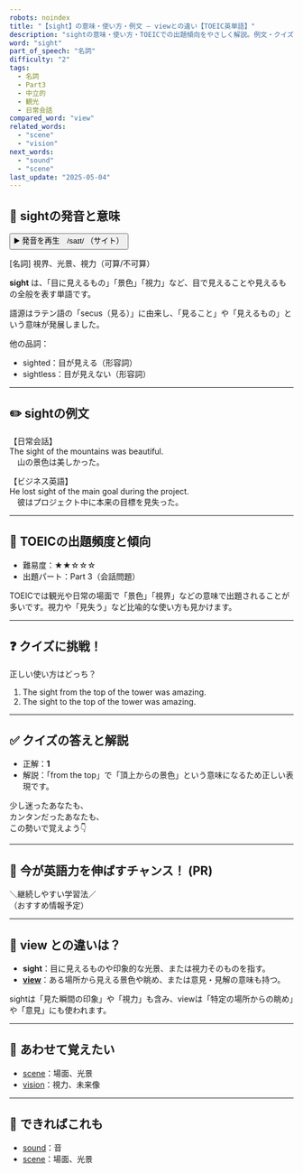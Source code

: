 ```yaml
---
robots: noindex
title: "【sight】の意味・使い方・例文 ― viewとの違い【TOEIC英単語】"
description: "sightの意味・使い方・TOEICでの出題傾向をやさしく解説。例文・クイズ付きでviewとの違いもわかりやすく学べます。"
word: "sight"
part_of_speech: "名詞"
difficulty: "2"
tags:
  - 名詞
  - Part3
  - 中立的
  - 観光
  - 日常会話
compared_word: "view"
related_words:
  - "scene"
  - "vision"
next_words:
  - "sound"
  - "scene"
last_update: "2025-05-04"
---
```


## 🔰 sightの発音と意味

<button class="play-audio" onclick="playTTS('sight')">
  <span class="play-audio-main">
    ▶️ 発音を再生　/saɪt/
  </span>
  <span class="play-audio-sub">
    （サイト）
  </span>
</button>

[名詞] 視界、光景、視力（可算/不可算）

**sight** は、「目に見えるもの」「景色」「視力」など、目で見えることや見えるもの全般を表す単語です。

語源はラテン語の「secus（見る）」に由来し、「見ること」や「見えるもの」という意味が発展しました。

他の品詞：  
- sighted：目が見える（形容詞）
- sightless：目が見えない（形容詞）

---

## ✏️ sightの例文

【日常会話】  
The sight of the mountains was beautiful.  
　山の景色は美しかった。

【ビジネス英語】  
He lost sight of the main goal during the project.  
　彼はプロジェクト中に本来の目標を見失った。

---

## 🎯 TOEICの出題頻度と傾向

- 難易度：★★☆☆☆
- 出題パート：Part 3（会話問題）

TOEICでは観光や日常の場面で「景色」「視界」などの意味で出題されることが多いです。視力や「見失う」など比喩的な使い方も見かけます。

---

## ❓ クイズに挑戦！

正しい使い方はどっち？

1. The sight from the top of the tower was amazing.  
2. The sight to the top of the tower was amazing.

---

## ✅ クイズの答えと解説

- 正解：**1**
- 解説：「from the top」で「頂上からの景色」という意味になるため正しい表現です。

少し迷ったあなたも、  
カンタンだったあなたも、  
この勢いで覚えよう👇️

---

## 🚀 今が英語力を伸ばすチャンス！ (PR)

<div class="info-center">
＼継続しやすい学習法／<br>  
（おすすめ情報予定）
</div>

---

## 🤔  view との違いは？

- **sight**：目に見えるものや印象的な光景、または視力そのものを指す。
- **[view](/view)**：ある場所から見える景色や眺め、または意見・見解の意味も持つ。

sightは「見た瞬間の印象」や「視力」も含み、viewは「特定の場所からの眺め」や「意見」にも使われます。

---

## 🧩 あわせて覚えたい

- [scene](/scene)：場面、光景
- [vision](/vision)：視力、未来像

---

## 📖 できればこれも

- [sound](/sound)：音
- [scene](/scene)：場面、光景

<!-- cvid: aid02_bid09 -->
